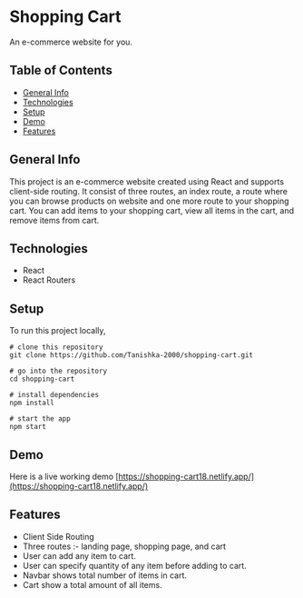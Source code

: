 # Shopping Cart
An e-commerce website for you.

## Table of Contents
+ [General Info](#general-info)
+ [Technologies](#technologies)
+ [Setup](#setup)
+ [Demo](#demo)
+ [Features](#features)

## General Info
This project is an e-commerce website created using React and supports client-side routing. It consist of three routes, an index route, a route where you can browse products on website and one more route to your shopping cart. You can add items to your shopping cart, view all items in the cart, and remove items from cart.

## Technologies
+ React
+ React Routers

## Setup
To run this project locally,
```
# clone this repository
git clone https://github.com/Tanishka-2000/shopping-cart.git

# go into the repository
cd shopping-cart

# install dependencies
npm install

# start the app
npm start
```
## Demo
Here is a live working demo [https://shopping-cart18.netlify.app/](https://shopping-cart18.netlify.app/)

## Features
+ Client Side Routing
+ Three routes :- landing page, shopping page, and cart
+ User can add any item to cart.
+ User can specify quantity of any item before adding to cart.
+ Navbar shows total number of items in cart.
+ Cart show a total amount of all items.